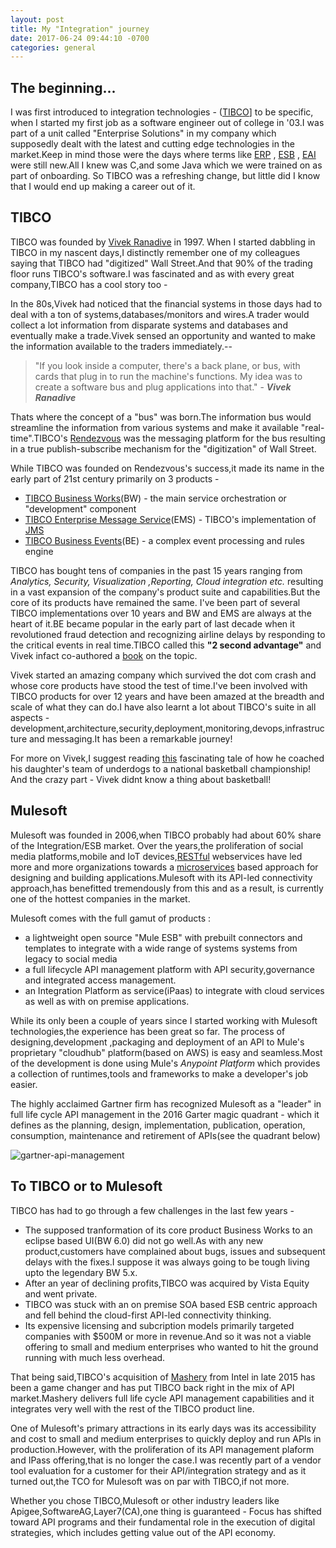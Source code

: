 ```yaml
---
layout: post
title: My "Integration" journey
date: 2017-06-24 09:44:10 -0700
categories: general
---
```


## The beginning...
I was first introduced to integration technologies - ([TIBCO](https://en.wikipedia.org/wiki/TIBCO_Software)] to be specific, when I started my first job as a software engineer out of college in '03.I was part of a unit called "Enterprise Solutions" in my company which supposedly dealt with the latest and cutting edge technologies in the market.Keep in mind those were the days where terms like   [ERP](https://en.wikipedia.org/wiki/Enterprise_resource_planning) , [ESB](https://en.wikipedia.org/wiki/Enterprise_service_bus) , [EAI](https://en.wikipedia.org/wiki/Enterprise_application_integration) were still new.All I knew was C,and some Java which we were trained on as part of onboarding. So TIBCO was a refreshing change, but little did I know that I would end up making a career out of it.

## TIBCO
TIBCO was founded by [Vivek Ranadive](https://en.wikipedia.org/wiki/Vivek_Ranadiv%C3%A9) in 1997. When I started dabbling in TIBCO in my nascent days,I distinctly remember one of my colleagues saying that TIBCO had "digitized" Wall Street.And that 90% of the trading floor runs TIBCO's software.I was fascinated and as with every great company,TIBCO has a cool story too -

In the 80s,Vivek had noticed that the financial systems in those days had to deal with a ton of systems,databases/monitors and wires.A trader would collect a lot information from disparate systems and databases and eventually make a trade.Vivek sensed an opportunity and wanted to make the information available to the traders immediately.--

> "If you look inside a computer, there's a back plane, or bus, with cards that plug in to run the machine's functions. My idea was to create a software bus and plug applications into that." - ***Vivek Ranadive***


Thats where the concept of a "bus" was born.The information bus would streamline the information from various systems and make it available "real-time".TIBCO's [Rendezvous](https://en.wikipedia.org/wiki/TIBCO_Rendezvous) was the messaging platform for the bus resulting in a true publish-subscribe mechanism for the "digitization" of Wall Street.

While TIBCO was founded on Rendezvous's success,it made its name in the early part of 21st century primarily on 3 products - 

- [TIBCO Business Works](https://www.tibco.com/products/tibco-businessworks)(BW) - the main service orchestration or "development" component 
- [TIBCO Enterprise Message Service](https://www.tibco.com/products/tibco-enterprise-message-service)(EMS) - TIBCO's implementation of [JMS](https://en.wikipedia.org/wiki/Java_Message_Service)
- [TIBCO Business Events](https://www.tibco.com/products/tibco-businessevents)(BE) - a complex event processing and rules engine

TIBCO has bought tens of companies in the past 15 years ranging from _Analytics, Security, Visualization ,Reporting, Cloud integration etc._ resulting in a vast expansion of the company's product suite and capabilities.But the core of its products have remained the same. I've been part of several TIBCO implementations over 10 years and BW and EMS are always at the heart of it.BE became popular in the early part of last decade when it revolutioned fraud detection and recognizing airline delays by responding to the critical events in real time.TIBCO called this **"2 second advantage"** and Vivek infact co-authored a [book](https://www.amazon.com/Two-Second-Advantage-Succeed-Anticipating-Future-Just/dp/0307887650) on the topic.

Vivek started an amazing company which survived the dot com crash and whose core products have stood the test of time.I've been involved with TIBCO products for over 12 years and have been amazed at the breadth and scale of what they can do.I have also learnt a lot about TIBCO's suite in all aspects - development,architecture,security,deployment,monitoring,devops,infrastructure and messaging.It has been a remarkable journey!

For more on Vivek,I suggest reading [this](http://www.newyorker.com/magazine/2009/05/11/how-david-beats-goliath) fascinating tale of how he coached his daughter's team of underdogs to a national basketball championship! And the crazy part - Vivek didnt know a thing about basketball!


## Mulesoft
Mulesoft was founded in 2006,when TIBCO probably had about 60% share of the Integration/ESB market. Over the years,the proliferation of social media platforms,mobile and IoT devices,[RESTful](https://en.wikipedia.org/wiki/Representational_state_transfer) webservices have led more and more organizations towards a [microservices](https://en.wikipedia.org/wiki/Microservices) based approach for designing and building applications.Mulesoft  with its API-led connectivity approach,has benefitted tremendously from this and as a result, is currently one of the hottest companies in the market. 

Mulesoft comes with the full gamut of products :
- a lightweight open source "Mule ESB" with prebuilt connectors and templates to integrate with a wide range of systems systems from legacy to social media
- a full lifecycle API management platform with API security,governance and integrated access management.
- an Integration Platform as service(iPaas) to integrate with cloud services as well as with on premise applications.

While its only been a couple of years since I started working with Mulesoft technologies,the experience has been great so far. The process of designing,development ,packaging and deployment of an API to Mule's proprietary "cloudhub" platform(based on AWS) is easy and seamless.Most of the development is done using Mule's _Anypoint Platform_ which provides a collection of runtimes,tools and frameworks to make a developer's job easier.

The highly acclaimed Gartner firm has recognized Mulesoft as a "leader" in full life cycle API management in the 2016 Garter magic quadrant - which it defines as the planning, design, implementation, publication, operation, consumption, maintenance and retirement of APIs(see the quadrant below)

![gartner-api-management](/img/cogniden/integration/gartner-api-management "Gartner magic quadrant API management")

## To TIBCO or to Mulesoft

TIBCO has had to go through a few challenges in the last few years -

- The supposed tranformation of its core product Business Works to an eclipse based UI(BW 6.0) did not go well.As with any new product,customers have complained about bugs, issues and subsequent delays with the fixes.I suppose it was always going to be tough living upto the legendary BW 5.x.
- After an year of declining profits,TIBCO was acquired by Vista Equity and went private.
- TIBCO was stuck with an on premise SOA based ESB centric approach and fell behind the cloud-first API-led connectivity thinking.
- Its expensive licensing and subcription models primarily targeted companies with $500M or more in revenue.And so it was not a viable offering to small and medium enterprises who wanted to hit the ground running with much less overhead.

That being said,TIBCO's acquisition of [Mashery](https://www.mashery.com/api-management) from Intel in late 2015 has been a game changer and has put TIBCO back right in the mix of API market.Mashery delivers full life cycle API management capabilities and it integrates very well with the rest of the TIBCO product line.

One of Mulesoft's primary attractions in its early days was its accessibility and cost to small and medium enterprises to quickly deploy and run APIs in production.However, with the proliferation of its API management plaform and IPass offering,that is no longer the case.I was recently part of a vendor tool evaluation for a customer for their API/integration strategy and as it turned out,the TCO for Mulesoft was on par with TIBCO,if not more.

Whether you chose TIBCO,Mulesoft or other industry leaders like Apigee,SoftwareAG,Layer7(CA),one thing is guaranteed - Focus has shifted toward API programs and their fundamental role in the execution of digital strategies, which includes getting value out of the API economy.